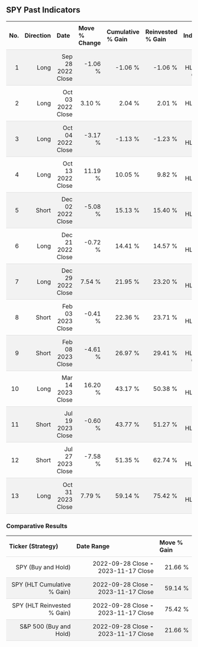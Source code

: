 
<style>
.hits {
            border-collapse: collapse;
            width: 100%;
        }
        .hits th, td {
            padding: 8px;
            border-bottom: 1px solid #ddd;
        }
        
        .hits td {text-align: right;}
        .hits th {text-align: left;}
        
        .hits tr:nth-child(even) {
            background-color: #f2f2f2;
        }
        
        .chartCol {
            width: 50%;
            float: left;
            padding: 20px;
        }  
</style>
    
<br>

## SPY Past Indicators

<table class="hits">
    <tr>
        <th>No.</th>
        <th>Direction</th>
        <th>Date</th>
        <th>Move % Change</th>
        <th>Cumulative % Gain</th>
        <th>Reinvested % Gain</th>
        <th>Indicator</th>
      </tr>
    <tr>
        <td>1</td>
        <td>Long</td>
        <td>Sep 28 2022 Close</td>
        <td>-1.06 %</td>
        <td>-1.06 %</td>
        <td>-1.06 %</td>
        <td>Long HLT 605 GOOG</td>
    </tr>
    <tr>
        <td>2</td>
        <td>Long</td>
        <td>Oct 03 2022 Close</td>
        <td>3.10 %</td>
        <td>2.04 %</td>
        <td>2.01 %</td>
        <td>Long HLT 603 TSLA</td>
    </tr>
    <tr>
        <td>3</td>
        <td>Long</td>
        <td>Oct 04 2022 Close</td>
        <td>-3.17 %</td>
        <td>-1.13 %</td>
        <td>-1.23 %</td>
        <td>Long HLT 108</td>
    </tr>
    <tr>
        <td>4</td>
        <td>Long</td>
        <td>Oct 13 2022 Close</td>
        <td>11.19 %</td>
        <td>10.05 %</td>
        <td>9.82 %</td>
        <td>Long HLT 613</td>
    </tr>
    <tr>
        <td>5</td>
        <td>Short</td>
        <td>Dec 02 2022 Close</td>
        <td>-5.08 %</td>
        <td>15.13 %</td>
        <td>15.40 %</td>
        <td>Short HLT 604</td>
    </tr>
    <tr>
        <td>6</td>
        <td>Long</td>
        <td>Dec 21 2022 Close</td>
        <td>-0.72 %</td>
        <td>14.41 %</td>
        <td>14.57 %</td>
        <td>Long HLT 600</td>
    </tr>
    <tr>
        <td>7</td>
        <td>Long</td>
        <td>Dec 29 2022 Close</td>
        <td>7.54 %</td>
        <td>21.95 %</td>
        <td>23.20 %</td>
        <td>Long HLT 613</td>
    </tr>
    <tr>
        <td>8</td>
        <td>Short</td>
        <td>Feb 03 2023 Close</td>
        <td>-0.41 %</td>
        <td>22.36 %</td>
        <td>23.71 %</td>
        <td>Short HLT 650</td>
    </tr>
    <tr>
        <td>9</td>
        <td>Short</td>
        <td>Feb 08 2023 Close</td>
        <td>-4.61 %</td>
        <td>26.97 %</td>
        <td>29.41 %</td>
        <td>Short HLT 603 GOOG</td>
    </tr>
    <tr>
        <td>10</td>
        <td>Long</td>
        <td>Mar 14 2023 Close</td>
        <td>16.20 %</td>
        <td>43.17 %</td>
        <td>50.38 %</td>
        <td>Long HLT 600</td>
    </tr>
    <tr>
        <td>11</td>
        <td>Short</td>
        <td>Jul 19 2023 Close</td>
        <td>-0.60 %</td>
        <td>43.77 %</td>
        <td>51.27 %</td>
        <td>Short HLT 605</td>
    </tr>
    <tr>
        <td>12</td>
        <td>Short</td>
        <td>Jul 27 2023 Close</td>
        <td>-7.58 %</td>
        <td>51.35 %</td>
        <td>62.74 %</td>
        <td>Short HLT 613</td>
    </tr>
    <tr>
        <td>13</td>
        <td>Long</td>
        <td>Oct 31 2023 Close</td>
        <td>7.79 %</td>
        <td>59.14 %</td>
        <td>75.42 %</td>
        <td>Long HLT 108</td>
    </tr>
    
</table>

### Comparative Results

<table class="hits">
    <thead>
        <th>Ticker (Strategy)</th>
        <th>Date Range</th>
        <th>Move % Gain</th>
    </thead>
    <tbody>
        <tr>
            <td>SPY (Buy and Hold)</td>
            <td>2022-09-28 Close <b>-</b> 2023-11-17 Close</td>
            <td>21.66 %</td>
        </tr>
        <tr>
            <td>SPY (HLT Cumulative % Gain)</td>
            <td>2022-09-28 Close <b>-</b> 2023-11-17 Close</td>
            <td>59.14 %</td>
        </tr>
        <tr>
            <td>SPY (HLT Reinvested % Gain)</td>
            <td>2022-09-28 Close <b>-</b> 2023-11-17 Close</td>
            <td>75.42 %</td>
        </tr>
        <tr>
            <td>S&P 500 (Buy and Hold)</td>
            <td>2022-09-28 Close <b>-</b> 2023-11-17 Close</td>
            <td>21.66 %</td>
        </tr>
    </tbody>
</table>
<br>
<br>